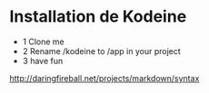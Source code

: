 Installation de Kodeine
========================================================

- 1 Clone me 
- 2 Rename /kodeine to /app in your project
- 3 have fun














http://daringfireball.net/projects/markdown/syntax